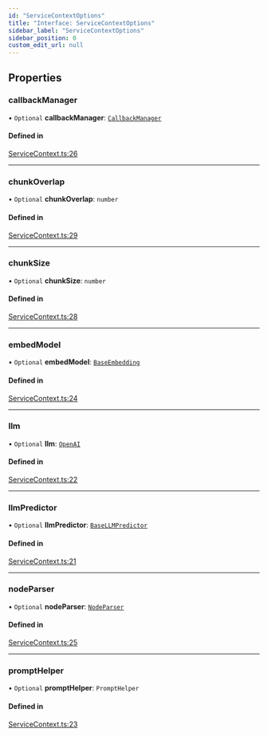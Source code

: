 ```yaml
---
id: "ServiceContextOptions"
title: "Interface: ServiceContextOptions"
sidebar_label: "ServiceContextOptions"
sidebar_position: 0
custom_edit_url: null
---
```


## Properties

### callbackManager

• `Optional` **callbackManager**: [`CallbackManager`](../classes/CallbackManager.md)

#### Defined in

[ServiceContext.ts:26](https://github.com/run-llama/LlamaIndexTS/blob/f9f6dc6/packages/core/src/ServiceContext.ts#L26)

___

### chunkOverlap

• `Optional` **chunkOverlap**: `number`

#### Defined in

[ServiceContext.ts:29](https://github.com/run-llama/LlamaIndexTS/blob/f9f6dc6/packages/core/src/ServiceContext.ts#L29)

___

### chunkSize

• `Optional` **chunkSize**: `number`

#### Defined in

[ServiceContext.ts:28](https://github.com/run-llama/LlamaIndexTS/blob/f9f6dc6/packages/core/src/ServiceContext.ts#L28)

___

### embedModel

• `Optional` **embedModel**: [`BaseEmbedding`](../classes/BaseEmbedding.md)

#### Defined in

[ServiceContext.ts:24](https://github.com/run-llama/LlamaIndexTS/blob/f9f6dc6/packages/core/src/ServiceContext.ts#L24)

___

### llm

• `Optional` **llm**: [`OpenAI`](../classes/OpenAI.md)

#### Defined in

[ServiceContext.ts:22](https://github.com/run-llama/LlamaIndexTS/blob/f9f6dc6/packages/core/src/ServiceContext.ts#L22)

___

### llmPredictor

• `Optional` **llmPredictor**: [`BaseLLMPredictor`](BaseLLMPredictor.md)

#### Defined in

[ServiceContext.ts:21](https://github.com/run-llama/LlamaIndexTS/blob/f9f6dc6/packages/core/src/ServiceContext.ts#L21)

___

### nodeParser

• `Optional` **nodeParser**: [`NodeParser`](NodeParser.md)

#### Defined in

[ServiceContext.ts:25](https://github.com/run-llama/LlamaIndexTS/blob/f9f6dc6/packages/core/src/ServiceContext.ts#L25)

___

### promptHelper

• `Optional` **promptHelper**: `PromptHelper`

#### Defined in

[ServiceContext.ts:23](https://github.com/run-llama/LlamaIndexTS/blob/f9f6dc6/packages/core/src/ServiceContext.ts#L23)
